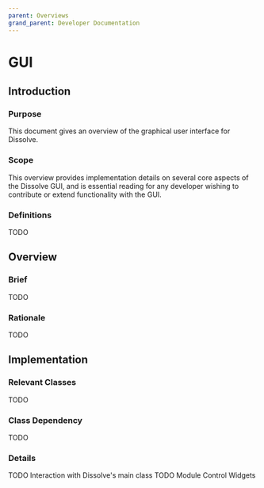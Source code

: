 ```yaml
---
parent: Overviews
grand_parent: Developer Documentation
---
```

# GUI

## Introduction

### Purpose
This document gives an overview of the graphical user interface for Dissolve.

### Scope
This overview provides implementation details on several core aspects of the Dissolve GUI, and is essential reading for any developer wishing to contribute or extend functionality with the GUI.

### Definitions

TODO

## Overview

### Brief

TODO

### Rationale

TODO

## Implementation

### Relevant Classes

TODO

### Class Dependency

TODO

### Details

TODO Interaction with Dissolve's main class
TODO Module Control Widgets
